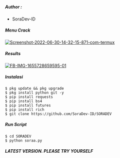 ##### Author :
- SoraDev-ID

##### Menu Crack
<a href="https://ibb.co/yXqdL2t"><img src="https://i.ibb.co/xD6XVZW/Screenshot-2022-06-30-14-32-15-871-com-termux.jpg" alt="Screenshot-2022-06-30-14-32-15-871-com-termux" border="0"></a>
##### Results
<a href="https://ibb.co/LtmVv9W"><img src="https://i.ibb.co/G2yzFCL/FB-IMG-1655728659595-01.jpg" alt="FB-IMG-1655728659595-01" border="0"></a>

##### Instalasi
```shell
$ pkg update && pkg upgrade
$ pkg install python git -y
$ pip install requests 
$ pip install bs4
$ pip install futures 
$ pip install rich
$ git clone https://github.com/SoraDev-ID/SORADEV
```
##### Run Script
```shell
$ cd SORADEV
$ python soraa.py
```

##### LATEST VERSION. PLEASE TRY YOURSELF
